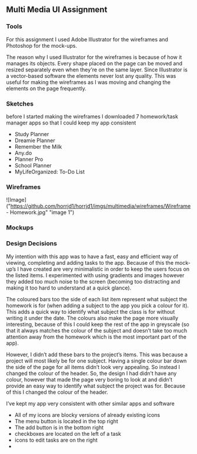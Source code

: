 ## Multi Media UI Assignment

### Tools

For this assignment I used Adobe Illustrator for the wireframes and Photoshop for the mock-ups.

The reason why I used Illustrator for the wireframes is because of how it manages its objects. Every shape placed on the page can be moved and resized separately even when they're on the same layer. Since Illustrator is a vector-based software the elements never lost any quality. This was useful for making the wireframes as I was moving and changing the elements on the page frequently.


### Sketches

before I started making the wireframes I downloaded 7 homework/task manager apps so that I could keep my app consistent
- Study Planner
- Dreamie Planner
- Remember the Milk
- Any.do
- Planner Pro
- School Planner
- MyLifeOrganized: To-Do List

### Wireframes

![Image]("https://github.com/horrjd1/horrjd1/imgs/multimedia/wireframes/Wireframe - Homework.jpg" "image 1")

### Mockups


### Design Decisions

My intention with this app was to have a fast, easy and efficient way of viewing, completing and adding tasks to the app. Because of this the mock-up’s I have created are very minimalistic in order to keep the users focus on the listed items. I experimented with using gradients and images however they added too much noise to the screen (becoming too distracting and making it too hard to understand at a quick glance).

The coloured bars too the side of each list item represent what subject the homework is for (when adding a subject to the app you pick a colour for it). This adds a quick way to identify what subject the class is for without writing it under the date. The colours also make the page more visually interesting, because of this I could keep the rest of the app in greyscale (so that it always matches the colour of the subject and doesn’t take too much attention away from the homework which is the most important part of the app).

However, I didn’t add these bars to the project’s items. This was because a project will most likely be for one subject. Having a single colour bar down the side of the page for all items didn’t look very appealing. So instead I changed the colour of the header. So, the design I had didn’t have any colour, however that made the page very boring to look at and didn’t provide an easy way to identify what subject the project was for. Because of this I changed the colour of the header.

I’ve kept my app very consistent with other similar apps and software
-	All of my icons are blocky versions of already existing icons
-	The menu button is located in the top right
-	The add button is in the bottom right
- checkboxes are located on the left of a task
- icons to edit tasks are on the right
-
